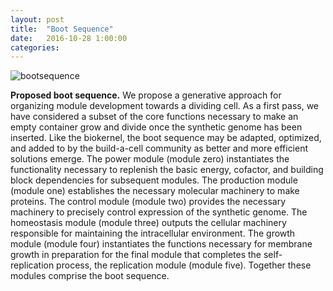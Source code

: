 ```yaml
---
layout: post
title:  "Boot Sequence"
date:   2016-10-28 1:00:00
categories:
---
```

![bootsequence](/engineering/images/Fig6_BootSequence.PNG)

<b>Proposed boot sequence.</b> We propose a generative approach for organizing module development towards a dividing cell. As a first pass, we have considered a subset of the core functions necessary to make an empty container grow and divide once the synthetic genome has been inserted. Like the biokernel, the boot sequence may be adapted, optimized, and added to by the build-a-cell community as better and more efficient solutions emerge. The power module (module zero) instantiates the functionality necessary to replenish the basic energy, cofactor, and building block dependencies for subsequent modules. The production module (module one) establishes the necessary molecular machinery to make proteins. The control module (module two) provides the necessary machinery to precisely control expression of the synthetic genome. The homeostasis module (module three) outputs the cellular machinery responsible for maintaining the intracellular environment. The growth module (module four) instantiates the functions necessary for membrane growth in preparation for the final module that completes the self-replication process, the replication module (module five). Together these modules comprise the boot sequence.
